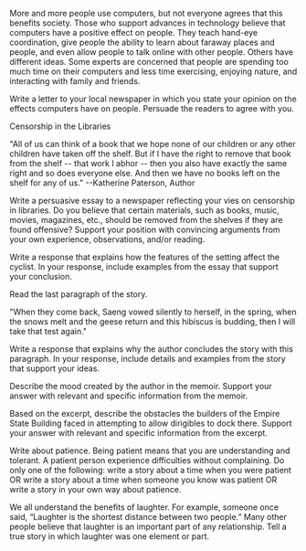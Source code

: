 More and more people use computers, but not everyone agrees that this benefits society. Those who support advances in technology believe that computers have a positive effect on people. They teach hand-eye coordination, give people the ability to learn about faraway places and people, and even allow people to talk online with other people. Others have different ideas. Some experts are concerned that people are spending too much time on their computers and less time exercising, enjoying nature, and interacting with family and friends. 

Write a letter to your local newspaper in which you state your opinion on the effects computers have on people. Persuade the readers to agree with you.


Censorship in the Libraries

"All of us can think of a book that we hope none of our children or any other children have taken off the shelf. But if I have the right to remove that book from the shelf -- that work I abhor -- then you also have exactly the same right and so does everyone else. And then we have no books left on the shelf for any of us." --Katherine Paterson, Author

Write a persuasive essay to a newspaper reflecting your vies on censorship in libraries. Do you believe that certain materials, such as books, music, movies, magazines, etc., should be removed from the shelves if they are found offensive? Support your position with convincing arguments from your own experience, observations, and/or reading.


Write a response that explains how the features of the setting affect the cyclist. In your response, include examples from the essay that support your conclusion.


Read the last paragraph of the story.

"When they come back, Saeng vowed silently to herself, in the spring, when the snows melt and the geese return and this hibiscus is budding, then I will take that test again." 

Write a response that explains why the author concludes the story with this paragraph. In your response, include details and examples from the story that support your ideas.


Describe the mood created by the author in the memoir. Support your answer with relevant and specific information from the memoir.


Based on the excerpt, describe the obstacles the builders of the Empire State Building faced in attempting to allow dirigibles to dock there. Support your answer with relevant and specific information from the excerpt.


Write about patience. Being patient means that you are understanding and tolerant. A patient person experience difficulties without complaining.
Do only one of the following: write a story about a time when you were patient OR write a story about a time when someone you know was patient OR write a story in your own way about patience.


We all understand the benefits of laughter. For example, someone once said, “Laughter is the shortest distance between two people.” Many other people believe that laughter is an important part of any relationship. Tell a true story in which laughter was one element or part.
